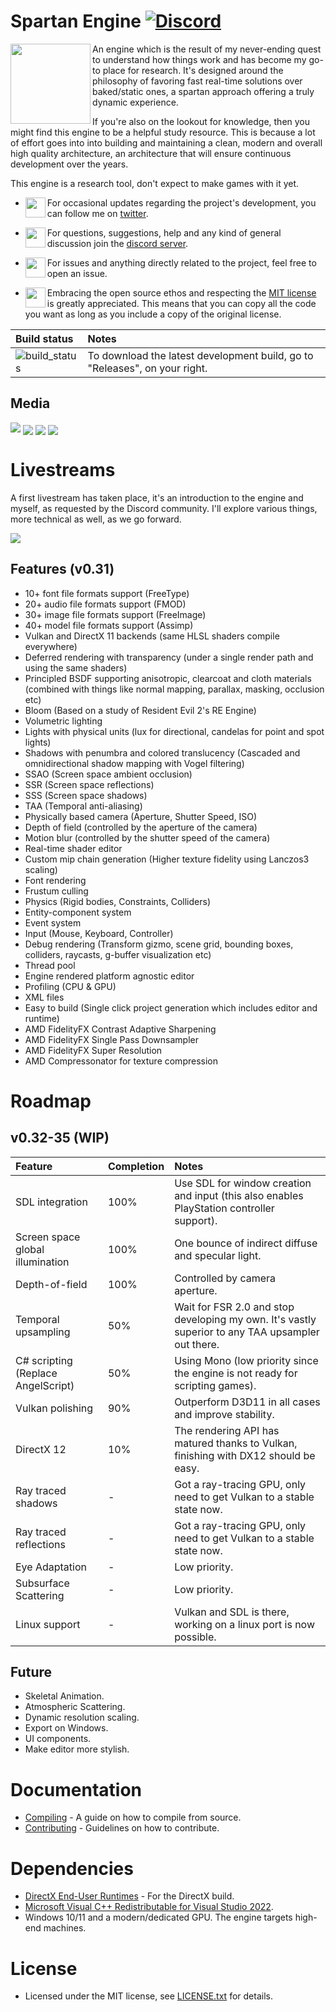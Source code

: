 # Spartan Engine [![Discord](https://img.shields.io/discord/677302405263785986?label=Discord)](https://discord.gg/TG5r2BS)

<img align="left" width="128" padding="2" src="https://raw.githubusercontent.com/PanosK92/SpartanEngine/master/Data/logo256.png"/>

<p>An engine which is the result of my never-ending quest to understand how things work and has become my go-to place for research. It's designed around the philosophy of favoring fast real-time solutions over baked/static ones, a spartan approach offering a truly dynamic experience.</p>

<p>If you're also on the lookout for knowledge, then you might find this engine to be a helpful study resource. This is because a lot of effort goes into into building and maintaining a clean, modern and overall high quality architecture, an architecture that will ensure continuous development over the years.</p>

<p>This engine is a research tool, don't expect to make games with it yet.</p>

- <img align="left" width="32" src="https://clipart.info/images/ccovers/1534043159circle-twitter-logo-png.png"/>For occasional updates regarding the project's development, you can follow me on <a href="https://twitter.com/panoskarabelas1?ref_src=twsrc%5Etfw">twitter</a>.
  
- <img align="left" width="32" height="32" src="https://www.freeiconspng.com/thumbs/discord-icon/discord-icon-7.png">For questions, suggestions, help and any kind of general discussion join the [discord server](https://discord.gg/TG5r2BS).
  
- <img align="left" width="32" height="32" src="https://www.freeiconspng.com/uploads/git-github-hub-icon-25.png">For issues and anything directly related to the project, feel free to open an issue.
  
- <img align="left" width="32" height="32" src="https://opensource.org/sites/default/files/public/osi_keyhole_300X300_90ppi_0.png">Embracing the open source ethos and respecting the <a href="https://en.wikipedia.org/wiki/MIT_License">MIT license</a> is greatly appreciated. This means that you can copy all the code you want as long as you include a copy of the original license.

Build status | Notes
:-           | :-
![build_status](https://github.com/PanosK92/SpartanEngine/actions/workflows/workflow.yml/badge.svg) | To download the latest development build, go to "Releases", on your right.

## Media

[![](https://i.imgur.com/j6zIEI9.jpg)](https://www.youtube.com/watch?v=RIae1ma_DSo)
<img align="center" width src="https://raw.githubusercontent.com/PanosK92/SpartanEngine/master/Data/readme_1.0.jpg"/>
<img align="center" src="https://raw.githubusercontent.com/PanosK92/SpartanEngine/master/Data/readme_1.1.jpg"/>
<img align="center" src="https://raw.githubusercontent.com/PanosK92/SpartanEngine/master/Data/readme_1.2.jpg"/>

# Livestreams

A first livestream has taken place, it's an introduction to the engine and myself, as requested by the Discord community.
I'll explore various things, more technical as well, as we go forward.

[![](https://raw.githubusercontent.com/PanosK92/SpartanEngine/master/Data/readme_1.3.jpg)](https://www.youtube.com/watch?v=QcytU6AKwqk)

## Features (v0.31)

- 10+ font file formats support (FreeType)
- 20+ audio file formats support (FMOD)
- 30+ image file formats support (FreeImage)
- 40+ model file formats support (Assimp)
- Vulkan and DirectX 11 backends (same HLSL shaders compile everywhere)
- Deferred rendering with transparency (under a single render path and using the same shaders)
- Principled BSDF supporting anisotropic, clearcoat and cloth materials (combined with things like normal mapping, parallax, masking, occlusion etc)
- Bloom (Based on a study of Resident Evil 2's RE Engine)
- Volumetric lighting
- Lights with physical units (lux for directional, candelas for point and spot lights)
- Shadows with penumbra and colored translucency (Cascaded and omnidirectional shadow mapping with Vogel filtering)
- SSAO (Screen space ambient occlusion)
- SSR (Screen space reflections)
- SSS (Screen space shadows)
- TAA (Temporal anti-aliasing)
- Physically based camera (Aperture, Shutter Speed, ISO)
- Depth of field (controlled by the aperture of the camera)
- Motion blur (controlled by the shutter speed of the camera)
- Real-time shader editor
- Custom mip chain generation (Higher texture fidelity using Lanczos3 scaling)
- Font rendering
- Frustum culling
- Physics (Rigid bodies, Constraints, Colliders)
- Entity-component system
- Event system
- Input (Mouse, Keyboard, Controller)
- Debug rendering (Transform gizmo, scene grid, bounding boxes, colliders, raycasts, g-buffer visualization etc)
- Thread pool
- Engine rendered platform agnostic editor
- Profiling (CPU & GPU)
- XML files
- Easy to build (Single click project generation which includes editor and runtime)
- AMD FidelityFX Contrast Adaptive Sharpening
- AMD FidelityFX Single Pass Downsampler
- AMD FidelityFX Super Resolution
- AMD Compressonator for texture compression

# Roadmap

## v0.32-35 (WIP)

Feature            | Completion | Notes
:-                 | :-         | :-
SDL integration      | 100%   | Use SDL for window creation and input (this also enables PlayStation controller support).
Screen space global illumination  | 100%   | One bounce of indirect diffuse and specular light.
Depth-of-field       | 100%        | Controlled by camera aperture.
Temporal upsampling     | 50%   | Wait for FSR 2.0 and stop developing my own. It's vastly superior to any TAA upsampler out there.
C# scripting (Replace AngelScript)  | 50%   | Using Mono (low priority since the engine is not ready for scripting games).
Vulkan polishing       | 90%      | Outperform D3D11 in all cases and improve stability.
DirectX 12        | 10%   | The rendering API has matured thanks to Vulkan, finishing with DX12 should be easy.
Ray traced shadows      | -          | Got a ray-tracing GPU, only need to get Vulkan to a stable state now.
Ray traced reflections     | -          | Got a ray-tracing GPU, only need to get Vulkan to a stable state now.
Eye Adaptation        | -          | Low priority.
Subsurface Scattering      | -          | Low priority.
Linux support             | -          | Vulkan and SDL is there, working on a linux port is now possible.

## Future

- Skeletal Animation.
- Atmospheric Scattering.
- Dynamic resolution scaling.
- Export on Windows.
- UI components.
- Make editor more stylish.

# Documentation

- [Compiling](https://github.com/PanosK92/SpartanEngine/blob/master/docs/compiling_from_source/compiling_from_source.md) - A guide on how to compile from source.
- [Contributing](https://github.com/PanosK92/SpartanEngine/blob/master/docs/CONTRIBUTING.md) - Guidelines on how to contribute.

# Dependencies

- [DirectX End-User Runtimes](https://www.microsoft.com/en-us/download/details.aspx?id=8109) - For the DirectX build.
- [Microsoft Visual C++ Redistributable for Visual Studio 2022](https://aka.ms/vs/17/release/vc_redist.x64.exe).
- Windows 10/11 and a modern/dedicated GPU. The engine targets high-end machines.

# License

- Licensed under the MIT license, see [LICENSE.txt](https://github.com/PanosK92/SpartanEngine/blob/master/docs/LICENSE.txt) for details.
